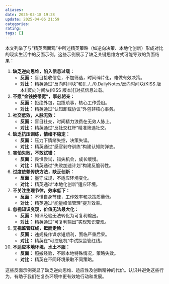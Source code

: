```yaml
---
aliases: 
date: 2025-03-18 19:28
update: 2025-04-06 21:59
categories: 
rating: 
tags: []
---
```


本文列举了与“精英面面观”中所述精英策略（如逆向决策、本地化创新）形成对比的现实生活中的反面示例。这些示例展示了缺乏关键思维方式可能导致的负面结果：

1.  **缺乏逆向思维，陷入信息过载：**
    *   **反面：** 盲目接收信息，不加筛选，时间碎片化，难做有效决策。
    *   **对比：** 精英通过“反向时间块”和[[../../0.DailyNotes/反向时间块(KISS 版本)|反向时间块(KISS 版本)]]对抗信息过载。
2.  **不愿“金钱换带宽”，事必躬亲：**
    *   **反面：** 拒绝外包，包揽琐事，核心工作受阻。
    *   **对比：** 精英通过“认知卸载协议”外包非核心事务。
3.  **社交低效，人脉无效：**
    *   **反面：** 盲目社交，时间精力浪费在无效人脉上。
    *   **对比：** 精英通过“反社交杠杆”精准筛选社交。
4.  **缺乏抗压训练，情绪不稳定：**
    *   **反面：** 压力下情绪失控，决策失误。
    *   **对比：** 精英通过“感官剥夺训练”构建认知防弹衣。
5.  **害怕失败，不敢试错：**
    *   **反面：** 畏惧尝试，错失机会，成长缓慢。
    *   **对比：** 精英通过“失败加速计划”构建反脆弱性。
6.  **过度依赖传统方法，缺乏创新：**
    *   **反面：** 墨守成规，不适应环境变化。
    *   **对比：** 精英通过“本地化创新”适应环境。
7.  **不关注生理节律，效率低下：**
    *   **反面：** 不懂自身节律，工作效率和决策质量低。
    *   **对比：** 精英通过“能量峰值管理”提升效率。
8.  **忽视知识变现，价值无法最大化：**
    *   **反面：** 知识经验无法转化为可复利输出。
    *   **对比：** 精英通过“可复利输出”实现知识变现。
9.  **无视监管红线，铤而走险：**
    *   **反面：** 违规操作谋求短期利，面临严重后果。
    *   **对比：** 精英在“可控危机”中试探监管红线。
10. **不适应本地环境，水土不服：**
    *   **反面：** 照搬经验，不顾本地特殊情况，策略失效。
    *   **对比：** 精英在不同环境采取不同策略。

这些反面示例突显了缺乏逆向思维、适应性及创新精神的代价。认识并避免这些行为，有助于我们在复杂环境中更有效地行动和发展。
